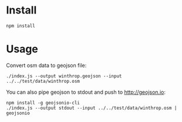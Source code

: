 

# Install

    npm install


# Usage

Convert osm data to geojson file:

    ./index.js --output winthrop.geojson --input ../../test/data/winthrop.osm

You can also pipe geojson to stdout and push to http://geojson.io:

    npm install -g geojsonio-cli
    ./index.js --output stdout --input ../../test/data/winthrop.osm | geojsonio
